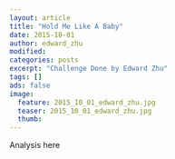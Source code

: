 ```yaml
---
layout: article
title: "Hold Me Like A Baby"
date: 2015-10-01
author: edward_zhu
modified:
categories: posts
excerpt: "Challenge Done by Edward Zhu"
tags: []
ads: false
image:
  feature: 2015_10_01_edward_zhu.jpg
  teaser: 2015_10_01_edward_zhu.jpg
  thumb:
---
```


Analysis here
